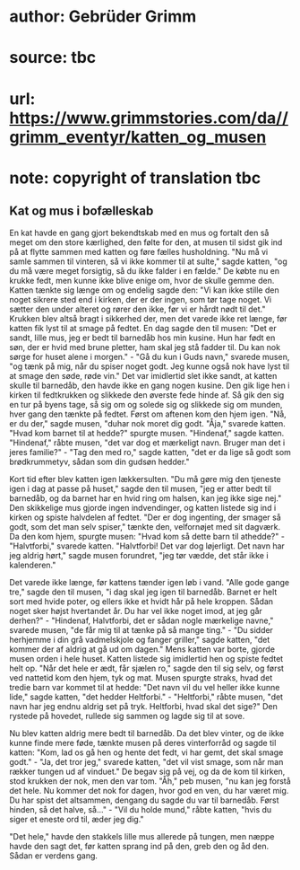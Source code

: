 # author: Gebrüder Grimm
# source: tbc
# url: https://www.grimmstories.com/da//grimm_eventyr/katten_og_musen
# note: copyright of translation tbc

## Kat og mus i bofælleskab 

En kat havde en gang gjort bekendtskab med en mus og fortalt den så
meget om den store kærlighed, den følte for den, at musen til sidst gik
ind på at flytte sammen med katten og føre fælles husholdning. "Nu må
vi samle sammen til vinteren, så vi ikke kommer til at sulte," sagde
katten, "og du må være meget forsigtig, så du ikke falder i en fælde."
De købte nu en krukke fedt, men kunne ikke blive enige om, hvor de
skulle gemme den. Katten tænkte sig længe om og endelig sagde den: "Vi
kan ikke stille den noget sikrere sted end i kirken, der er der ingen,
som tør tage noget. Vi sætter den under alteret og rører den ikke, før
vi er hårdt nødt til det." Krukken blev altså bragt i sikkerhed der,
men det varede ikke ret længe, før katten fik lyst til at smage på
fedtet. En dag sagde den til musen: "Det er sandt, lille mus, jeg er
bedt til barnedåb hos min kusine. Hun har født en søn, der er hvid med
brune pletter, ham skal jeg stå fadder til. Du kan nok sørge for huset
alene i morgen." - "Gå du kun i Guds navn," svarede musen, "og tænk
på mig, når du spiser noget godt. Jeg kunne også nok have lyst til at
smage den søde, røde vin." Det var imidlertid slet ikke sandt, at
katten skulle til barnedåb, den havde ikke en gang nogen kusine. Den gik
lige hen i kirken til fedtkrukken og slikkede den øverste fede hinde af.
Så gik den sig en tur på byens tage, så sig om og solede sig og slikkede
sig om munden, hver gang den tænkte på fedtet. Først om aftenen kom den
hjem igen. "Nå, er du der," sagde musen, "duhar nok moret dig godt.
"Åja," svarede katten. "Hvad kom barnet til at hedde?" spurgte
musen. "Hindenaf," sagde katten. "Hindenaf," råbte musen, "det var
dog et mærkeligt navn. Bruger man det i jeres familie?" - "Tag den med
ro," sagde katten, "det er da lige så godt som brødkrummetyv, sådan
som din gudsøn hedder."

Kort tid efter blev katten igen lækkersulten. "Du må gøre mig den
tjeneste igen i dag at passe på huset," sagde den til musen, "jeg er
atter bedt til barnedåb, og da barnet har en hvid ring om halsen, kan
jeg ikke sige nej." Den skikkelige mus gjorde ingen indvendinger, og
katten listede sig ind i kirken og spiste halvdelen af fedtet. "Der er
dog ingenting, der smager så godt, som det man selv spiser," tænkte
den, velfornøjet med sit dagværk. Da den kom hjem, spurgte musen: "Hvad
kom så dette barn til athedde?" - "Halvtforbi," svarede katten.
"Halvtforbi! Det var dog løjerligt. Det navn har jeg aldrig hørt,"
sagde musen forundret, "jeg tør vædde, det står ikke i kalenderen."

Det varede ikke længe, før kattens tænder igen løb i vand. "Alle gode
gange tre," sagde den til musen, "i dag skal jeg igen til barnedåb.
Barnet er helt sort med hvide poter, og ellers ikke et hvidt hår på hele
kroppen. Sådan noget sker højst hvertandet år. Du har vel ikke noget
imod, at jeg går derhen?" - "Hindenaf, Halvtforbi, det er sådan nogle
mærkelige navne," svarede musen, "de får mig til at tænke på så mange
ting." - "Du sidder herhjemme i din grå vadmelskjole og fanger
griller," sagde katten, "det kommer der af aldrig at gå ud om dagen."
Mens katten var borte, gjorde musen orden i hele huset. Katten listede
sig imidlertid hen og spiste fedtet helt op. "Når det hele er ædt, får
sjælen ro," sagde den til sig selv, og først ved nattetid kom den hjem,
tyk og mat. Musen spurgte straks, hvad det tredie barn var kommet til at
hedde: "Det navn vil du vel heller ikke kunne lide," sagde katten,
"det hedder Heltforbi." - "Heltforbi," råbte musen, "det navn har
jeg endnu aldrig set på tryk. Heltforbi, hvad skal det sige?" Den
rystede på hovedet, rullede sig sammen og lagde sig til at sove.

Nu blev katten aldrig mere bedt til barnedåb. Da det blev vinter, og de
ikke kunne finde mere føde, tænkte musen på deres vinterforråd og sagde
til katten: "Kom, lad os gå hen og hente det fedt, vi har gemt, det
skal smage godt." - "Ja, det tror jeg," svarede katten, "det vil
vist smage, som når man rækker tungen ud af vinduet." De begav sig på
vej, og da de kom til kirken, stod krukken der nok, men den var tom.
"Åh," peb musen, "nu kan jeg forstå det hele. Nu kommer det nok for
dagen, hvor god en ven, du har været mig. Du har spist det altsammen,
dengang du sagde du var til barnedåb. Først hinden, så det halve,
så..." - "Vil du holde mund," råbte katten, "hvis du siger et
eneste ord til, æder jeg dig."

"Det hele," havde den stakkels lille mus allerede på tungen, men næppe
havde den sagt det, før katten sprang ind på den, greb den og åd den.
Sådan er verdens gang.
